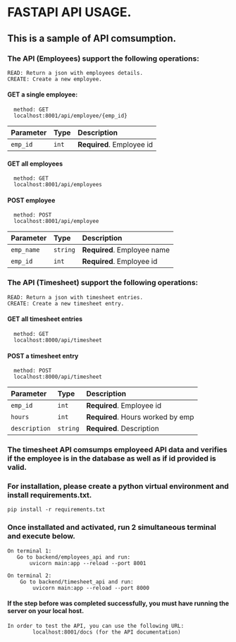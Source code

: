 # FASTAPI API USAGE.

## This is a sample of API comsumption.

### The API (Employees) support the following operations:
    READ: Return a json with employees details.
    CREATE: Create a new employee.

#### GET a single employee:
```http
  method: GET
  localhost:8001/api/employee/{emp_id}
```

| Parameter  | Type     | Description                 |
| :--------  | :------- | :-------------------------  |
| `emp_id`   | `int`    | **Required**. Employee id   |

#### GET all employees

```http
  method: GET
  localhost:8001/api/employees
```

#### POST employee

```http
  method: POST
  localhost:8001/api/employee
```

| Parameter  | Type     | Description                 |
| :--------  | :------- | :-------------------------  |
| `emp_name` | `string` | **Required**. Employee name |
| `emp_id`   | `int`    | **Required**. Employee id   |


### The API (Timesheet) support the following operations:
    READ: Return a json with timesheet entries.
    CREATE: Create a new timesheet entry.
#### GET all timesheet entries

```http
  method: GET
  localhost:8000/api/timesheet
```

#### POST a timesheet entry

```http
  method: POST
  localhost:8000/api/timesheet
```

| Parameter     | Type     | Description                         |
| :------------ | :------- | :---------------------------------- |
| `emp_id`      | `int`    | **Required**. Employee id           |
| `hours`       | `int`    | **Required**. Hours worked by emp   |
| `description` | `string` | **Required**. Description           |

### The timesheet API comsumps employeed API data and verifies if the employee is in the database as well as if id provided is valid.

### For installation, please create a python virtual environment and install requirements.txt.

    pip install -r requirements.txt

### Once installated and activated, run 2 simultaneous terminal and execute below.
    On terminal 1:
       Go to backend/employees_api and run:
           uvicorn main:app --reload --port 8001
    
    On terminal 2:
        Go to backend/timesheet_api and run:
            uvicorn main:app --reload --port 8000


#### If the step before was completed successfully, you must have running the server on your local host.

    In order to test the API, you can use the following URL:
            localhost:8001/docs (for the API documentation)
